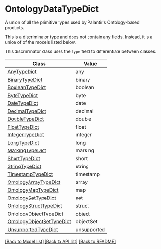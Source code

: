 # OntologyDataTypeDict

A union of all the primitive types used by Palantir's Ontology-based products.


This is a discriminator type and does not contain any fields. Instead, it is a union
of of the models listed below.

This discriminator class uses the `type` field to differentiate between classes.

| Class | Value
| ------------ | -------------
[AnyTypeDict](AnyTypeDict.md) | any
[BinaryTypeDict](BinaryTypeDict.md) | binary
[BooleanTypeDict](BooleanTypeDict.md) | boolean
[ByteTypeDict](ByteTypeDict.md) | byte
[DateTypeDict](DateTypeDict.md) | date
[DecimalTypeDict](DecimalTypeDict.md) | decimal
[DoubleTypeDict](DoubleTypeDict.md) | double
[FloatTypeDict](FloatTypeDict.md) | float
[IntegerTypeDict](IntegerTypeDict.md) | integer
[LongTypeDict](LongTypeDict.md) | long
[MarkingTypeDict](MarkingTypeDict.md) | marking
[ShortTypeDict](ShortTypeDict.md) | short
[StringTypeDict](StringTypeDict.md) | string
[TimestampTypeDict](TimestampTypeDict.md) | timestamp
[OntologyArrayTypeDict](OntologyArrayTypeDict.md) | array
[OntologyMapTypeDict](OntologyMapTypeDict.md) | map
[OntologySetTypeDict](OntologySetTypeDict.md) | set
[OntologyStructTypeDict](OntologyStructTypeDict.md) | struct
[OntologyObjectTypeDict](OntologyObjectTypeDict.md) | object
[OntologyObjectSetTypeDict](OntologyObjectSetTypeDict.md) | objectSet
[UnsupportedTypeDict](UnsupportedTypeDict.md) | unsupported


[[Back to Model list]](../../../README.md#models-v1-link) [[Back to API list]](../../../README.md#documentation-for-api-endpoints) [[Back to README]](../../../README.md)
